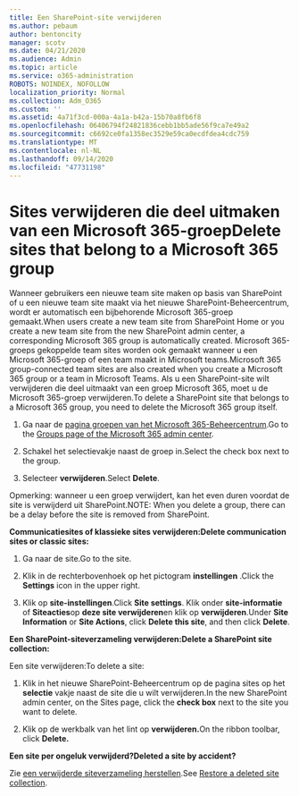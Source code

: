 ```yaml
---
title: Een SharePoint-site verwijderen
ms.author: pebaum
author: bentoncity
manager: scotv
ms.date: 04/21/2020
ms.audience: Admin
ms.topic: article
ms.service: o365-administration
ROBOTS: NOINDEX, NOFOLLOW
localization_priority: Normal
ms.collection: Adm_O365
ms.custom: ''
ms.assetid: 4a71f3cd-000a-4a1a-b42a-15b70a8fb6f8
ms.openlocfilehash: 06406794f24821836cebb1bb5ade56f9ca7e49a2
ms.sourcegitcommit: c6692ce0fa1358ec3529e59ca0ecdfdea4cdc759
ms.translationtype: MT
ms.contentlocale: nl-NL
ms.lasthandoff: 09/14/2020
ms.locfileid: "47731198"
---
```

# <a name="delete-sites-that-belong-to-a-microsoft-365-group"></a><span data-ttu-id="4a762-102">Sites verwijderen die deel uitmaken van een Microsoft 365-groep</span><span class="sxs-lookup"><span data-stu-id="4a762-102">Delete sites that belong to a Microsoft 365 group</span></span>

<span data-ttu-id="4a762-103">Wanneer gebruikers een nieuwe team site maken op basis van SharePoint of u een nieuwe team site maakt via het nieuwe SharePoint-Beheercentrum, wordt er automatisch een bijbehorende Microsoft 365-groep gemaakt.</span><span class="sxs-lookup"><span data-stu-id="4a762-103">When users create a new team site from SharePoint Home or you create a new team site from the new SharePoint admin center, a corresponding Microsoft 365 group is automatically created.</span></span> <span data-ttu-id="4a762-104">Microsoft 365-groeps gekoppelde team sites worden ook gemaakt wanneer u een Microsoft 365-groep of een team maakt in Microsoft teams.</span><span class="sxs-lookup"><span data-stu-id="4a762-104">Microsoft 365 group-connected team sites are also created when you create a Microsoft 365 group or a team in Microsoft Teams.</span></span> <span data-ttu-id="4a762-105">Als u een SharePoint-site wilt verwijderen die deel uitmaakt van een groep Microsoft 365, moet u de Microsoft 365-groep verwijderen.</span><span class="sxs-lookup"><span data-stu-id="4a762-105">To delete a SharePoint site that belongs to a Microsoft 365 group, you need to delete the Microsoft 365 group itself.</span></span> 
  
1. <span data-ttu-id="4a762-106">Ga naar de [pagina groepen van het Microsoft 365-Beheercentrum](https://portal.office.com/adminportal/home#/groups).</span><span class="sxs-lookup"><span data-stu-id="4a762-106">Go to the [Groups page of the Microsoft 365 admin center](https://portal.office.com/adminportal/home#/groups).</span></span>
    
2. <span data-ttu-id="4a762-107">Schakel het selectievakje naast de groep in.</span><span class="sxs-lookup"><span data-stu-id="4a762-107">Select the check box next to the group.</span></span>
    
3. <span data-ttu-id="4a762-108">Selecteer **verwijderen**.</span><span class="sxs-lookup"><span data-stu-id="4a762-108">Select **Delete**.</span></span>
    
<span data-ttu-id="4a762-109">Opmerking: wanneer u een groep verwijdert, kan het even duren voordat de site is verwijderd uit SharePoint.</span><span class="sxs-lookup"><span data-stu-id="4a762-109">NOTE: When you delete a group, there can be a delay before the site is removed from SharePoint.</span></span>
  
<span data-ttu-id="4a762-110">**Communicatiesites of klassieke sites verwijderen:**</span><span class="sxs-lookup"><span data-stu-id="4a762-110">**Delete communication sites or classic sites:**</span></span>

1. <span data-ttu-id="4a762-111">Ga naar de site.</span><span class="sxs-lookup"><span data-stu-id="4a762-111">Go to the site.</span></span>
  
2. <span data-ttu-id="4a762-112">Klik in de rechterbovenhoek op het pictogram **instellingen** .</span><span class="sxs-lookup"><span data-stu-id="4a762-112">Click the **Settings** icon in the upper right.</span></span> 
  
3. <span data-ttu-id="4a762-113">Klik op **site-instellingen**.</span><span class="sxs-lookup"><span data-stu-id="4a762-113">Click **Site settings**.</span></span> <span data-ttu-id="4a762-114">Klik onder **site-informatie** of **Siteacties**op **deze site verwijderen**en klik op **verwijderen**.</span><span class="sxs-lookup"><span data-stu-id="4a762-114">Under **Site Information** or **Site Actions**, click **Delete this site**, and then click **Delete**.</span></span>
  
<span data-ttu-id="4a762-115">**Een SharePoint-siteverzameling verwijderen:**</span><span class="sxs-lookup"><span data-stu-id="4a762-115">**Delete a SharePoint site collection:**</span></span>

<span data-ttu-id="4a762-116">Een site verwijderen:</span><span class="sxs-lookup"><span data-stu-id="4a762-116">To delete a site:</span></span>
  
1. <span data-ttu-id="4a762-117">Klik in het nieuwe SharePoint-Beheercentrum op de pagina sites op het **selectie** vakje naast de site die u wilt verwijderen.</span><span class="sxs-lookup"><span data-stu-id="4a762-117">In the new SharePoint admin center, on the Sites page, click the **check box** next to the site you want to delete.</span></span> 
    
2. <span data-ttu-id="4a762-118">Klik op de werkbalk van het lint op **verwijderen.**</span><span class="sxs-lookup"><span data-stu-id="4a762-118">On the ribbon toolbar, click **Delete.**</span></span>
    
<span data-ttu-id="4a762-119">**Een site per ongeluk verwijderd?**</span><span class="sxs-lookup"><span data-stu-id="4a762-119">**Deleted a site by accident?**</span></span>

<span data-ttu-id="4a762-120">Zie [een verwijderde siteverzameling herstellen](https://go.microsoft.com/fwlink/?linkid=867660).</span><span class="sxs-lookup"><span data-stu-id="4a762-120">See [Restore a deleted site collection](https://go.microsoft.com/fwlink/?linkid=867660).</span></span>
  

